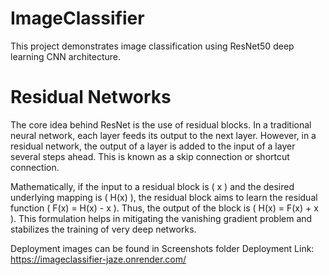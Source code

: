 # ImageClassifier
This project demonstrates image classification using ResNet50 deep learning CNN architecture.
# Residual Networks
The core idea behind ResNet is the use of residual blocks. In a traditional neural network, each layer feeds its output to the next layer. However, in a residual network, the output of a layer is added to the input of a layer several steps ahead. This is known as a skip connection or shortcut connection.

Mathematically, if the input to a residual block is ( x ) and the desired underlying mapping is ( H(x) ), the residual block aims to learn the residual function ( F(x) = H(x) - x ). Thus, the output of the block is ( H(x) = F(x) + x ). This formulation helps in mitigating the vanishing gradient problem and stabilizes the training of very deep networks.


Deployment images can be found in Screenshots folder
Deployment Link: https://imageclassifier-jaze.onrender.com/

